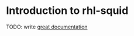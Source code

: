 # Introduction to rhl-squid

TODO: write [great documentation](http://jacobian.org/writing/great-documentation/what-to-write/)
